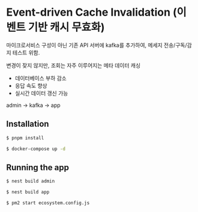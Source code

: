 # Event-driven Cache Invalidation (이벤트 기반 캐시 무효화)

마이크로서비스 구성이 아닌 기존 API 서버에 kafka를 추가하여, 메세지 전송/구독/감지 테스트 위함.

변경이 잦지 않지만, 조회는 자주 이루어지는 메타 데이터 캐싱

- 데이터베이스 부하 감소
- 응답 속도 향상
- 실시간 데이터 갱신 가능

admin -> kafka -> app

## Installation

```bash
$ pnpm install

$ docker-compose up -d
```

## Running the app

```bash
$ nest build admin

$ nest build app

$ pm2 start ecosystem.config.js
```
